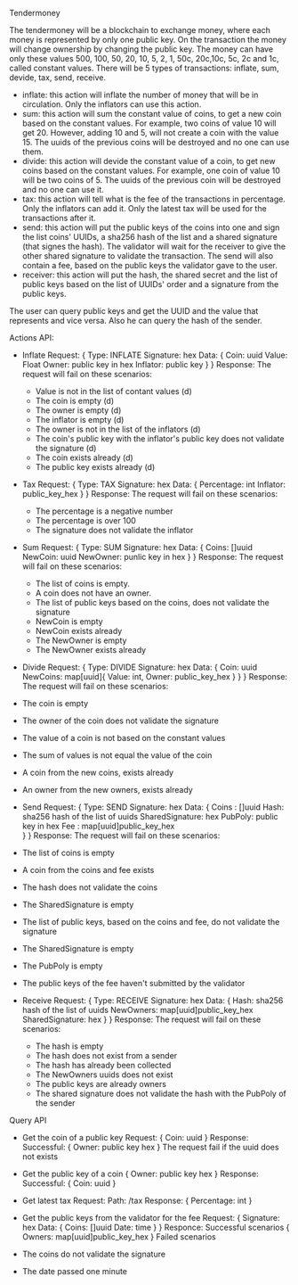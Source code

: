Tendermoney

The tendermoney will be a blockchain to exchange money, where each money is represented by only one public key.
On the transaction the money will change ownership by changing the public key.
The money can have only these values 500, 100, 50, 20, 10, 5, 2, 1, 50c, 20c,10c, 5c, 2c and 1c, called constant values.
There will be 5 types of transactions: inflate, sum, devide, tax, send, receive.
- inflate: this action will inflate the number of money that will be in circulation.
  Only the inflators can use this action.
- sum: this action will sum the constant value of coins, to get a new coin based on the constant values.
  For example, two coins of value 10 will get 20. However, adding 10 and 5, will not create a coin with the value 15.
  The uuids of the previous coins will be destroyed and no one can use them.
- divide: this action will devide the constant value of a coin, to get new coins based on the constant values.
  For example, one coin of value 10 will be two coins of 5.
  The uuids of the previous coin will be destroyed and no one can use it.
- tax: this action will tell what is the fee of the transactions in percentage.
  Only the inflators can add it. 
  Only the latest tax will be used for the transactions after it.
- send: this action will put the public keys of the coins into one and sign the list coins' UUIDs, a sha256 hash of the list
  and a shared signature (that signes the hash). 
  The validator will wait for the receiver to give the other shared signature to validate the transaction.
  The send will also contain a fee, based on the public keys the validator gave to the user.
- receiver: this action will put the hash, the shared secret and the list of public keys based on the list of UUIDs' order and a signature 
  from the public keys.

The user can query public keys and get the UUID and the value that represents and vice versa.
Also he can query the hash of the sender.



Actions API:

- Inflate
Request:
{
    Type: INFLATE
    Signature: hex
    Data: {
        Coin: uuid
        Value: Float
        Owner: public key in hex
        Inflator: public key
    }
}
Response:
  The request will fail on these scenarios:
  - Value is not in the list of contant values (d)
  - The coin is empty (d)
  - The owner is empty (d)
  - The inflator is empty (d)
  - The owner is not in the list of the inflators (d)
  - The coin's public key with the inflator's public key does not validate the signature (d)
  - The coin exists already (d)
  - The public key exists already (d)

- Tax
Request:
{
    Type: TAX
    Signature: hex
    Data: {
        Percentage: int
        Inflator: public_key_hex
    }
}
Response:
  The request will fail on these scenarios:
  - The percentage is a negative number
  - The percentage is over 100
  - The signature does not validate the inflator

- Sum
Request:
{
    Type: SUM
    Signature: hex
    Data: {
        Coins: []uuid 
        NewCoin: uuid
        NewOwner: punlic key in hex
    }
}
Response:
  The request will fail on these scenarios:
  - The list of coins is empty.
  - A coin does not have an owner.
  - The list of public keys based on the coins, does not validate the signature
  - NewCoin is empty
  - NewCoin exists already
  - The NewOwner is empty
  - The NewOwner exists already

- Divide
Request:
{
    Type: DIVIDE
    Signature: hex
    Data: {
        Coin: uuid 
        NewCoins: map[uuid]{ Value: int, Owner: public_key_hex }
    }
}
Response:
 The request will fail on these scenarios:
 - The coin is empty
 - The owner of the coin does not validate the signature
 - The value of a coin is not based on the constant values
 - The sum of values is not equal the value of the coin
 - A coin from the new coins, exists already
 - An owner from the new owners, exists already

- Send
Request:
{
    Type: SEND
    Signature: hex
    Data: {
        Coins : []uuid
        Hash: sha256 hash of the list of uuids
        SharedSignature: hex
        PubPoly: public key in hex
        Fee : map[uuid]public_key_hex  
    }
}
Response:
 The request will fail on these scenarios:
 - The list of coins is empty
 - A coin from the coins and fee exists
 - The hash does not validate the coins
 - The SharedSignature is empty
 - The list of public keys, based on the coins and fee, do not validate the signature
 - The SharedSignature is empty
 - The PubPoly is empty
 - The public keys of the fee haven't submitted by the validator

- Receive
Request:
{
    Type: RECEIVE
    Signature: hex
    Data: {
        Hash: sha256 hash of the list of uuids
        NewOwners: map[uuid]public_key_hex  
        SharedSignature: hex
    }
}
Response:
  The request will fail on these scenarios:
  - The hash is empty
  - The hash does not exist from a sender
  - The hash has already been collected
  - The NewOwners uuids does not exist
  - The public keys are already owners
  - The shared signature does not validate the hash with the PubPoly of the sender



Query API

- Get the coin of a public key
Request:
{
    Coin: uuid
}
Response:
  Successful:
{
    Owner: public key hex
}
The request fail if the uuid does not exists

- Get the public key of a coin
{
    Owner: public key hex
}
Response:
  Successful:
{
    Coin: uuid
}

- Get latest tax
Request:
Path: /tax
Response:
{
    Percentage: int
}

- Get the public keys from the validator for the fee
Request:
{
    Signature: hex
    Data: {
        Coins: []uuid
        Date: time
    }
}
Responce:
Successful scenarios
{
  Owners: map[uuid]public_key_hex
}
Failed scenarios
 - The coins do not validate the signature
 - The date passed one minute

